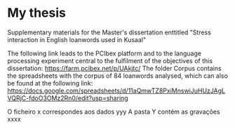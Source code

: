 # My thesis
Supplementary materials for the Master's dissertation enttitled "Stress interaction in English loanwords used in Kusaal"

The following link leads to the PCIbex platform and to the language processing experiment central to the fulfilment of the objectives of this dissertation: https://farm.pcibex.net/p/UAkjtc/
The folder Corpus contains the spreadsheets with the corpus of 84 loanwords analysed, which can also be found at the following link: https://docs.google.com/spreadsheets/d/11aQmwTZ8PxiMnswiJuHUzJAgLVQRjC-fdoO3OMz2Rn0/edit?usp=sharing


O ficheiro x correspondes aos dados yyy
A pasta Y contém as gravações xxxx
